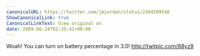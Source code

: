 ```yaml
---
canonicalURL: https://twitter.com/jmjordan/status/2304509548
ShowCanonicalLink: true
CanonicalLinkText: View original on
date: 2009-06-24T02:35:41+00:00
---
```

Woah! You can turn on battery percentage in 3.0! http://twitpic.com/88yz9